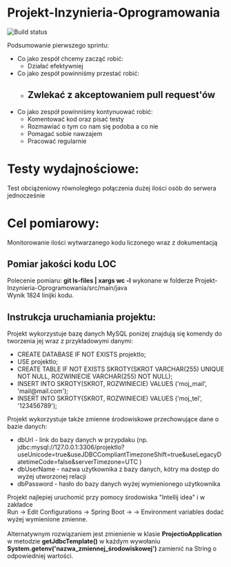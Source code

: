 # Projekt-Inzynieria-Oprogramowania

![Build status](https://travis-ci.org/DominikKossinski/Projekt-Inzynieria-Oprogramowania.svg?branch=master)

Podsumowanie pierwszego sprintu:<br/>
<ul>
 <li>
   Co jako zespół chcemy zacząć robić:
   <ul>
      <li> Działać efektywniej</li>
    
   </ul>
 </li>
 <li>
   Co jako zespół powinniśmy przestać robić:
   <ul>
    <li> <h2><b>Zwlekać z akceptowaniem pull request'ów</b></h2></li>
   </ul>
 </li>
 <li>
   Co jako zespół powinniśmy kontynuować robić: 
   <ul>
      <li> Komentować kod oraz pisać testy</li>
      <li> Rozmawiać o tym co nam się podoba a co nie</li>
      <li> Pomagać sobie nawzajem</li>
      <li> Pracować regularnie</li>
   </ul>
 </li>
</ul>

<h1>Testy wydajnościowe:</h1>
Test obciążeniowy równoległego połączenia dużej ilości osób do serwera jednocześnie

<h1>Cel pomiarowy:</h1>
Monitorowanie ilości wytwarzanego kodu liczonego wraz z dokumentacją

<h2>Pomiar jakości kodu LOC</h2>
Polecenie pomiaru: <b>git ls-files | xargs wc -l</b> wykonane w folderze Projekt-Inzynieria-Oprogramowania/src/main/java<br>
 Wynik 1824 linijki kodu.
 
 <h2>Instrukcja uruchamiania projektu:</h2>
 Projekt wykorzystuje bazę danych MySQL poniżej znajdują się komendy do tworzenia jej wraz z przykładowymi danymi:<br>
 <ul>
       <li>CREATE DATABASE IF NOT EXISTS projektIo;<br></li>
       <li>USE projektIo;<br></li>
       <li>CREATE TABLE IF NOT EXISTS SKROTY(SKROT VARCHAR(255) UNIQUE NOT NULL, ROZWINIECIE VARCHAR(255) NOT NULL);<br></li>
       <li>INSERT INTO SKROTY(SKROT, ROZWINIECIE) VALUES ('moj_mail', 'mail@mail.com');<br></li>
       <li>INSERT INTO SKROTY(SKROT, ROZWINIECIE) VALUES ('moj_tel', '123456789');<br></li>
 </ul>
  Projekt wykorzystuje także zmienne środowiskowe przechowujące dane o bazie danych:<br>
  <ul>
  <li>dbUrl - link do bazy danych w przypdaku (np. jdbc:mysql://127.0.0.1:3306/projektIo?useUnicode=true&useJDBCCompliantTimezoneShift=true&useLegacyDatetimeCode=false&serverTimezone=UTC )</li>
 <li>dbUserName - nazwa użytkownika z bazy danych, kótry ma dostęp do wyżej utworzonej relacji</li>
 <li>dbPassword - hasło do bazy danych wyżej wymienionego użytkownika</li>
 </ul>
  Projekt najlepiej uruchomić przy pomocy środowiska "Intellij idea" i w zakładce <br>
  Run -> Edit Configurations -> Spring Boot -> <nazwa_run> -> Environment variables dodać wyżej wymienione zmienne.
  <br><br>
  Alternatywnym rozwiązaniem jest zmienienie w klasie <b>ProjectioApplication</b> w metodzie <b>getJdbcTemplate()</b>
  w każdym wywołaniu <b>System.getenv('nazwa_zmiennej_środowiskowej')</b> zamienić na String o odpowiedniej wartości.
  
 
